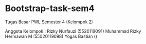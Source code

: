 # Bootstrap-task-sem4

Tugas Besar PWL Semester 4 (Kelompok 2)

Anggota Kelompok :
Rizky Nurfauzi (5520119091)
Muhammad Rizky Hermawan M (55020119098)
Yogas Bastian ()
